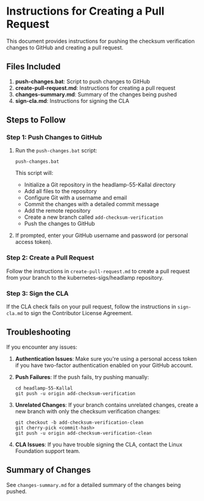 # Instructions for Creating a Pull Request

This document provides instructions for pushing the checksum verification changes to GitHub and creating a pull request.

## Files Included

1. **push-changes.bat**: Script to push changes to GitHub
2. **create-pull-request.md**: Instructions for creating a pull request
3. **changes-summary.md**: Summary of the changes being pushed
4. **sign-cla.md**: Instructions for signing the CLA

## Steps to Follow

### Step 1: Push Changes to GitHub

1. Run the `push-changes.bat` script:
   ```
   push-changes.bat
   ```

   This script will:
   - Initialize a Git repository in the headlamp-55-Kallal directory
   - Add all files to the repository
   - Configure Git with a username and email
   - Commit the changes with a detailed commit message
   - Add the remote repository
   - Create a new branch called `add-checksum-verification`
   - Push the changes to GitHub

2. If prompted, enter your GitHub username and password (or personal access token).

### Step 2: Create a Pull Request

Follow the instructions in `create-pull-request.md` to create a pull request from your branch to the kubernetes-sigs/headlamp repository.

### Step 3: Sign the CLA

If the CLA check fails on your pull request, follow the instructions in `sign-cla.md` to sign the Contributor License Agreement.

## Troubleshooting

If you encounter any issues:

1. **Authentication Issues**: Make sure you're using a personal access token if you have two-factor authentication enabled on your GitHub account.

2. **Push Failures**: If the push fails, try pushing manually:
   ```
   cd headlamp-55-Kallal
   git push -u origin add-checksum-verification
   ```

3. **Unrelated Changes**: If your branch contains unrelated changes, create a new branch with only the checksum verification changes:
   ```
   git checkout -b add-checksum-verification-clean
   git cherry-pick <commit-hash>
   git push -u origin add-checksum-verification-clean
   ```

4. **CLA Issues**: If you have trouble signing the CLA, contact the Linux Foundation support team.

## Summary of Changes

See `changes-summary.md` for a detailed summary of the changes being pushed.